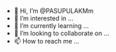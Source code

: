 - 👋 Hi, I’m @PASUPULAKMm
- 👀 I’m interested in ...
- 🌱 I’m currently learning ...
- 💞️ I’m looking to collaborate on ...
- 📫 How to reach me ...

<!---
PASUPULAKMm/PASUPULAKMm is a ✨ special ✨ repository because its `README.md` (this file) appears on your GitHub profile.
You can click the Preview link to take a look at your changes.
--->
